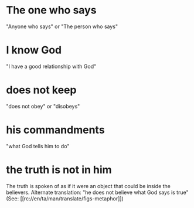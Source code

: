 # The one who says

"Anyone who says" or "The person who says"

# I know God

"I have a good relationship with God"

# does not keep

"does not obey" or "disobeys"

# his commandments

"what God tells him to do"

# the truth is not in him

The truth is spoken of as if it were an object that could be inside the believers. Alternate translation: "he does not believe what God says is true" (See: [[rc://en/ta/man/translate/figs-metaphor]])

